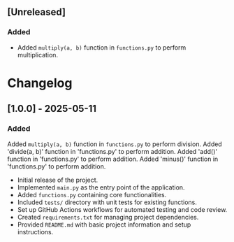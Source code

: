 ## [Unreleased]

### Added

- Added `multiply(a, b)` function in `functions.py` to perform multiplication.

# Changelog

## [1.0.0] - 2025-05-11

### Added
Added `multiply(a, b)` function in `functions.py` to perform division.
Added 'divide(a, b)' function in 'functions.py' to perform addition.
Added 'add()' function in 'functions.py' to perform addition.
Added 'minus()' function in 'functions.py' to perform addition.

- Initial release of the project.
- Implemented `main.py` as the entry point of the application.
- Added `functions.py` containing core functionalities.
- Included `tests/` directory with unit tests for existing functions.
- Set up GitHub Actions workflows for automated testing and code review.
- Created `requirements.txt` for managing project dependencies.
- Provided `README.md` with basic project information and setup instructions.
